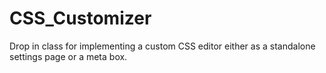 CSS_Customizer
==============

Drop in class for implementing a custom CSS editor either as a standalone settings page or a meta box.